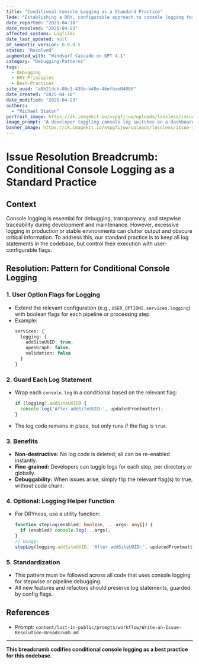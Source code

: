 ```yaml
---
title: "Conditional Console Logging as a Standard Practice"
lede: "Establishing a DRY, configurable approach to console logging for transparent debugging and maintainability."
date_reported: "2025-04-18"
date_resolved: "2025-04-23"
affected_systems: Logfiles
date_last_updated: null
at_semantic_version: 0.0.0.5
status: "Resolved"
augmented_with: "Windsurf Cascade on GPT 4.1"
category: "Debugging-Patterns"
tags:
  - Debugging
  - DRY-Principles
  - Best-Practices
site_uuid: "a8b21dcb-86c1-435b-b40e-46efbae04886"
date_created: "2025-04-18"
date_modified: "2025-04-23"
authors:
  - "Michael Staton"
portrait_image: https://ik.imagekit.io/xvpgfijuw/uploads/lossless/issue-resolutions/2025-05-05_portrait_image_Conditional-Console-Logging_2a59ff0e-842b-461d-b672-738456c868cf_3g4tbgvO_.webp
image_prompt: "A developer toggling console log switches on a dashboard, with code streams lighting up or dimming in response, symbolizing fine-grained control over debugging output."
banner_image: https://ik.imagekit.io/xvpgfijuw/uploads/lossless/issue-resolutions/2025-05-05_banner_image_Conditional-Console-Logging_820ef5ab-4655-4e47-a653-c4316c5e6af9_mEWHEMNa7.webp
---
```

# Issue Resolution Breadcrumb: Conditional Console Logging as a Standard Practice

## Context

Console logging is essential for debugging, transparency, and stepwise traceability during development and maintenance. However, excessive logging in production or stable environments can clutter output and obscure critical information. To address this, our standard practice is to keep all log statements in the codebase, but control their execution with user-configurable flags.

## Resolution: Pattern for Conditional Console Logging

### 1. **User Option Flags for Logging**
- Extend the relevant configuration (e.g., `USER_OPTIONS.services.logging`) with boolean flags for each pipeline or processing step.
- Example:
  ```typescript
  services: {
    logging: {
      addSiteUUID: true,
      openGraph: false,
      validation: false
    }
  }
  ```

### 2. **Guard Each Log Statement**
- Wrap each `console.log` in a conditional based on the relevant flag:
  ```typescript
  if (logging?.addSiteUUID) {
    console.log('After addSiteUUID:', updatedFrontmatter);
  }
  ```
- The log code remains in place, but only runs if the flag is `true`.

### 3. **Benefits**
- **Non-destructive:** No log code is deleted; all can be re-enabled instantly.
- **Fine-grained:** Developers can toggle logs for each step, per directory or globally.
- **Debuggability:** When issues arise, simply flip the relevant flag(s) to true, without code churn.

### 4. **Optional: Logging Helper Function**
- For DRYness, use a utility function:
  ```typescript
  function stepLog(enabled: boolean, ...args: any[]) {
    if (enabled) console.log(...args);
  }
  // Usage:
  stepLog(logging.addSiteUUID, 'After addSiteUUID:', updatedFrontmatter);
  ```

### 5. **Standardization**
- This pattern must be followed across all code that uses console logging for stepwise or pipeline debugging.
- All new features and refactors should preserve log statements, guarded by config flags.

## References
- Prompt: `content/lost-in-public/prompts/workflow/Write-an-Issue-Resolution-Breadcrumb.md`

---

**This breadcrumb codifies conditional console logging as a best practice for this codebase.**